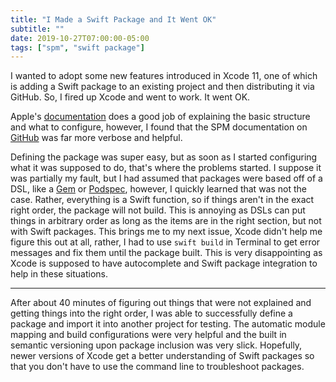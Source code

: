 ```yaml
---
title: "I Made a Swift Package and It Went OK"
subtitle: ""
date: 2019-10-27T07:00:00-05:00
tags: ["spm", "swift package"]
---
```


I wanted to adopt some new features introduced in Xcode 11, one of which is adding a Swift package to an existing project and then distributing it via GitHub. So, I fired up Xcode and went to work. It went OK.

Apple's [documentation](https://developer.apple.com/documentation/xcode/creating_a_swift_package_with_xcode) does a good job of explaining the basic structure and what to configure, however, I found that the SPM documentation on [GitHub](https://github.com/apple/swift-package-manager/blob/master/Documentation/Usage.md) was far more verbose and helpful. 

Defining the package was super easy, but as soon as I started configuring what it was supposed to do, that's where the problems started. I suppose it was partially my fault, but I had assumed that packages were based off of a DSL, like a [Gem](https://guides.rubygems.org/specification-reference/) or [Podspec](https://guides.cocoapods.org/syntax/podspec.html), however, I quickly learned that was not the case. Rather, everything is a Swift function, so if things aren't in the exact right order, the package will not build. This is annoying as DSLs can put things in arbitrary order as long as the items are in the right section, but not with Swift packages. This brings me to my next issue, Xcode didn't help me figure this out at all, rather, I had to use `swift build` in Terminal to get error messages and fix them until the package built. This is very disappointing as Xcode is supposed to have autocomplete and Swift package integration to help in these situations.

---

After about 40 minutes of figuring out things that were not explained and getting things into the right order, I was able to successfully define a package and import it into another project for testing. The automatic module mapping and build configurations were very helpful and the built in semantic versioning upon package inclusion was very slick. Hopefully, newer versions of Xcode get a better understanding of Swift packages so that you don't have to use the command line to troubleshoot packages.
